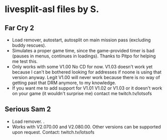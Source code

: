 # livesplit-asl files by S.

## Far Cry 2  
- Load remover, autostart, autosplit on main mission pass (excluding buddy rescues).  
- Simulates a proper game time, since the game-provided timer is bad (pauses in menus, continues in loadings). Thanks to Pitpo for helping me test this.   
- Only works with some V1.00 No CD for now. V1.03 doesn't work yet because I can't be bothered looking for addresses if noone is using that version anyway. Legit V1.00 will never work because there is no way of getting past that DRM anymore, to my knowledge.   
- If you want me to add support for V1.01 V1.02 or V1.03 or it doesn't work on your game (it wouldn't surprise me) contact me twitch.tv/lotsofs 

## Serious Sam 2  
- Load remover.  .   
- Works with V2.070.00 and V2.080.00. Other versions can be supported upon request. Contact: twitch.tv/lotsofs
